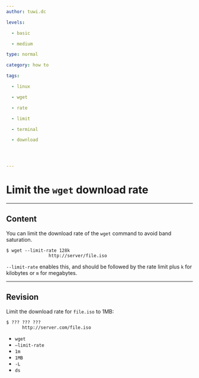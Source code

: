 ```yaml
---
author: tuwi.dc

levels:

  - basic

  - medium

type: normal

category: how to

tags:

  - linux

  - wget

  - rate

  - limit

  - terminal

  - download




---
```


# Limit the `wget` download rate

---

## Content

You can limit the download rate of the `wget` command to avoid band saturation.

```
$ wget --limit-rate 128k
                http://server/file.iso
```

`--limit-rate` enables this, and should be followed by the rate limit plus `k` for kilobytes or `m` for megabytes.

---

## Revision

Limit the download rate for `file.iso` to 1MB:

```
$ ??? ??? ???
      http://server.com/file.iso
```

- `wget`
- `—limit-rate`
- `1m`
- `1MB`
- `-L`
- `ds`

